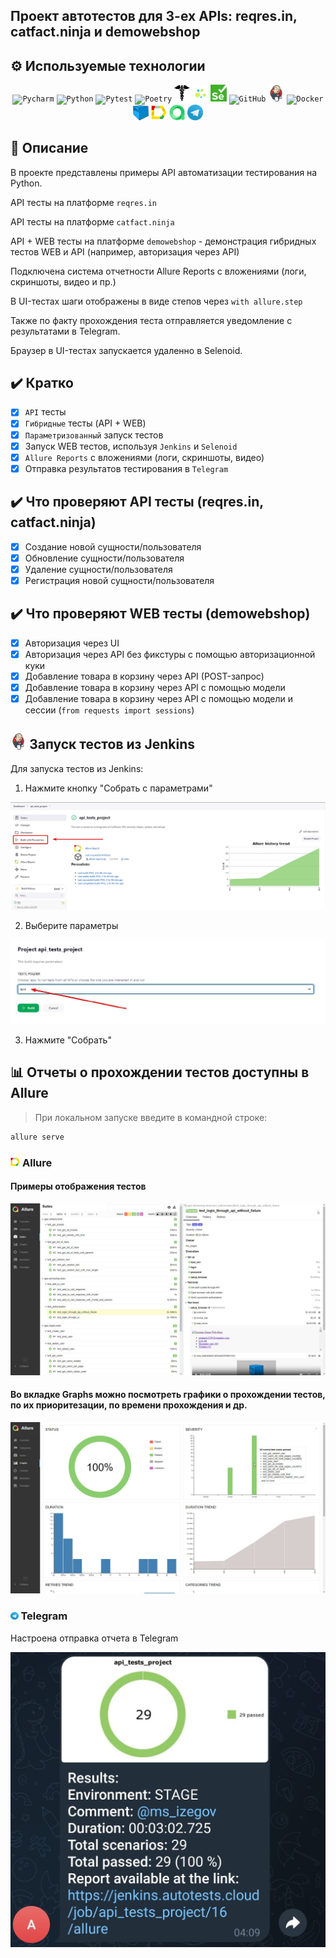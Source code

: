 ## Проект автотестов для 3-ех APIs: reqres.in, catfact.ninja и demowebshop

<!-- Технологии -->

## :gear: Используемые технологии
<p  align="center">
  <code><img width="5%" title="Pycharm" src="https://cdn.jsdelivr.net/gh/devicons/devicon@latest/icons/pycharm/pycharm-original.svg"></code>
  <code><img width="5%" title="Python" src="https://cdn.jsdelivr.net/gh/devicons/devicon@latest/icons/python/python-original.svg"></code>
  <code><img width="5%" title="Pytest" src="https://cdn.jsdelivr.net/gh/devicons/devicon@latest/icons/pytest/pytest-original.svg"></code>
  <code><img width="5%" title="Poetry" src="https://cdn.jsdelivr.net/gh/devicons/devicon@latest/icons/poetry/poetry-original.svg"></code>
  <code><img width="5%" title="Requests" src="images/logo/requests.png"></code>
  <code><img width="5%" title="Selene" src="images/logo/selene.png"></code>
  <code><img width="5%" title="Selenium" src="images/logo/selenium.png"></code>
  <code><img width="5%" title="GitHub" src="https://cdn.jsdelivr.net/gh/devicons/devicon@latest/icons/github/github-original.svg"></code>
  <code><img width="5%" title="Jenkins" src="images/logo/jenkins.png"></code>
  <code><img width="5%" title="Docker" src="https://cdn.jsdelivr.net/gh/devicons/devicon@latest/icons/docker/docker-original.svg"></code>
  <code><img width="5%" title="Selenoid" src="images/logo/selenoid.png"></code>
  <code><img width="5%" title="Allure Report" src="images/logo/allure_report.png"></code>
  <code><img width="5%" title="Allure TestOps" src="images/logo/allure_testops.png"></code>
<!--   <code><img width="5%" title="Jira" src="https://cdn.jsdelivr.net/gh/devicons/devicon@latest/icons/jira/jira-original-wordmark.svg"></code> -->
  <code><img width="5%" title="Telegram" src="images/logo/tg.png"></code>
</p>

## :open_book: Описание
В проекте представлены примеры API автоматизации тестирования на Python.
  
API тесты на платформе `reqres.in`  
  
API тесты на платформе `catfact.ninja`  
  
API + WEB тесты  на платформе `demowebshop` - демонстрация гибридных тестов WEB и API (например, авторизация через API)  
  
Подключена система отчетности Allure Reports с вложениями (логи, скриншоты, видео и пр.)   
  
В UI-тестах шаги отображены в виде степов через `with allure.step`  
  
Также по факту прохождения теста отправляется уведомление с результатами в Telegram.  
  
Браузер в UI-тестах запускается удаленно в Selenoid.  

## :heavy_check_mark: Кратко
- [x] `API` тесты
- [x] `Гибридные` тесты (API + WEB)
- [x] `Параметризованный` запуск тестов
- [x] Запуск WEB тестов, используя `Jenkins` и `Selenoid`
- [x] `Allure Reports` с вложениями (логи, скриншоты, видео)
- [x] Отправка результатов тестирования в `Telegram`

<!-- Тест кейсы -->

## :heavy_check_mark: Что проверяют API тесты (reqres.in, catfact.ninja)

- [x] Создание новой сущности/пользователя
- [x] Обновление сущности/пользователя
- [x] Удаление сущности/пользователя
- [x] Регистрация новой сущности/пользователя

## :heavy_check_mark: Что проверяют WEB тесты (demowebshop)
- [x] Авторизация через UI
- [x] Авторизация через API без фикстуры с помощью авторизационной куки
- [x] Добавление товара в корзину через API (POST-запрос)
- [x] Добавление товара в корзину через API с помощью модели
- [x] Добавление товара в корзину через API с помощью модели и сессии (`from requests import sessions`)

<!-- Jenkins -->

## <img width="5%" title="Jenkins" src="images/logo/jenkins.png"> Запуск тестов из Jenkins

Для запуска тестов из Jenkins:
1. Нажмите кнопку "Собрать с параметрами"

<p><img src="images/screenshots/Jenkins_build_with_params.jpg" alt="Jenkins"/></p>

2. Выберите параметры

<p><img src="images/screenshots/Jenkins_choose_tests.jpg" alt="Jenkins"/></p>

3. Нажмите "Собрать"

<!-- Отчеты -->

## :bar_chart: Отчеты о прохождении тестов доступны в Allure

> При локальном запуске введите в командной строке: 
```bash
allure serve 
```

### <img width="3%" title="Allure" src="images/logo/allure_report.png"> Allure

#### Примеры отображения тестов

<img src="images/screenshots/Allure_test_results.jpg" alt="Allure"/>

#### Во вкладке Graphs можно посмотреть графики о прохождении тестов, по их приоритезации, по времени прохождения и др.

<img src="images/screenshots/Allure_graphs.jpg" alt="Allure"/>

### <img width="2.5%" title="Telegram" src="images/logo/tg.png"> Telegram

Настроена отправка отчета в Telegram

<img src="images/screenshots/Telegram_notifications.jpg" alt="Telegram"/>
